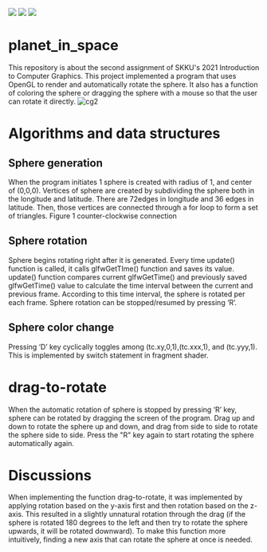 <img src="https://img.shields.io/badge/C-A8B9CC?style=flat&logo=C&logoColor=white"/> <img src="https://img.shields.io/badge/C++-00599C?style=flat&logo=C++&logoColor=white"/> <img src="https://img.shields.io/badge/OpenGL-5586A4?style=flat&logo=OpenGL&logoColor=white"/>
# planet_in_space
This repository is about the second assignment of SKKU's 2021 Introduction to Computer Graphics. This project implemented a program that uses OpenGL to render and automatically rotate the sphere. It also has a function of coloring the sphere or dragging the sphere with a mouse so that the user can rotate it directly.
![cg2](https://github.com/dipreez/planet_in_space/assets/50349104/367612e0-e27b-49b0-88a0-a350c4ba4113)

# Algorithms and data structures
## Sphere generation
When the program initiates 1 sphere is created with radius of 1, and
center of (0,0,0). Vertices of sphere are created by subdividing the sphere
both in the longitude and latitude. There are 72edges in longitude and
36 edges in latitude. Then, those vertices are connected through a for
loop to form a set of triangles.
Figure 1 counter-clockwise connection
## Sphere rotation
Sphere begins rotating right after it is generated. Every time update()
function is called, it calls glfwGetTIme() function and saves its value.
update() function compares current glfwGetTime() and previously saved
glfwGetTime() value to calculate the time interval between the current
and previous frame. According to this time interval, the sphere is rotated
per each frame. Sphere rotation can be stopped/resumed by pressing ‘R’.
## Sphere color change
Pressing ‘D’ key cyclically toggles among (tc.xy,0,1),(tc.xxx,1), and (tc.yyy,1).
This is implemented by switch statement in fragment shader.
# drag-to-rotate
When the automatic rotation of sphere is stopped by pressing ‘R’ key, sphere
can be rotated by dragging the screen of the program. Drag up and down
to rotate the sphere up and down, and drag from side to side to rotate the
sphere side to side. Press the "R" key again to start rotating the sphere
automatically again.
# Discussions
When implementing the function drag-to-rotate, it was implemented
by applying rotation based on the y-axis first and then rotation based
on the z-axis. This resulted in a slightly unnatural rotation through
the drag (if the sphere is rotated 180 degrees to the left and then try
to rotate the sphere upwards, it will be rotated downward). To make
this function more intuitively, finding a new axis that can rotate the
sphere at once is needed.
